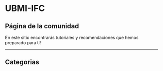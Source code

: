 # UBMI-IFC

## Página de la comunidad

En este sitio encontrarás tutoriales y recomendaciones que hemos preparado para tí!
___

## Categorias
